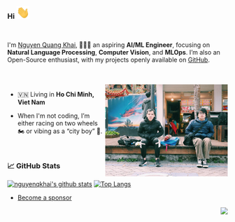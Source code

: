 ### Hi <img src="https://raw.githubusercontent.com/lcaohoanq/lcaohoanq/main/icons/wave.gif" width="30px">

<br/>

I'm [Nguyen Quang Khai](https://www.linkedin.com/in/khaisting/), 👨🏻‍💻 an aspiring **AI/ML Engineer**, focusing on **Natural Language Processing**, **Computer Vision**, and **MLOps**. I’m also an Open-Source enthusiast, with my projects openly available on [GitHub](https://github.com/KhaiBoiPho?tab=repositories).

<br/>
<br/>
<img align="right" alt="Photography Image" src="img/khai.jpg" height="210" />

- 🇻🇳 Living in **Ho Chi Minh, Viet Nam**

- When I'm not coding, I’m either racing on two wheels 🏍️ or vibing as a “city boy” 🌆.

<br/>

### 📈 GitHub Stats

[![nguyenqkhai's github stats](https://github-readme-stats.vercel.app/api?username=KhaiBoiPho&show_icons=true&line_height=21&show_icons=true&theme=vue&hide_border=true)](https://github.com/anuraghazra/github-readme-stats)
[![Top Langs](https://github-readme-stats.vercel.app/api/top-langs/?username=KhaiBoiPho&show_icons=true&layout=compact&theme=vue&hide_border=true)](https://github.com/anuraghazra/github-readme-stats)

- [Become a sponsor](https://github.com/sponsors/KhaiBoiPho)

<img src="https://komarev.com/ghpvc/?username=lcaohoanq&color=blue&style=flat-square&label=visitors" align="right" />
